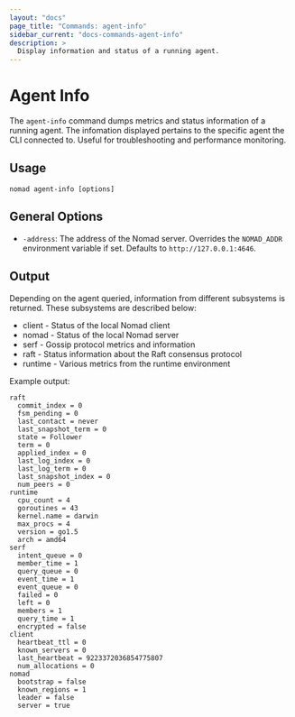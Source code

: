 ```yaml
---
layout: "docs"
page_title: "Commands: agent-info"
sidebar_current: "docs-commands-agent-info"
description: >
  Display information and status of a running agent.
---
```


# Agent Info

The `agent-info` command dumps metrics and status information of a running
agent. The infomation displayed pertains to the specific agent the CLI
connected to. Useful for troubleshooting and performance monitoring.

## Usage

```
nomad agent-info [options]
```

## General Options

* `-address`: The address of the Nomad server. Overrides the `NOMAD_ADDR`
  environment variable if set. Defaults to `http://127.0.0.1:4646`.

## Output

Depending on the agent queried, information from different subsystems is
returned. These subsystems are described below:

* client  - Status of the local Nomad client
* nomad   - Status of the local Nomad server
* serf    - Gossip protocol metrics and information
* raft    - Status information about the Raft consensus protocol
* runtime - Various metrics from the runtime environment

Example output:

```
raft
  commit_index = 0
  fsm_pending = 0
  last_contact = never
  last_snapshot_term = 0
  state = Follower
  term = 0
  applied_index = 0
  last_log_index = 0
  last_log_term = 0
  last_snapshot_index = 0
  num_peers = 0
runtime
  cpu_count = 4
  goroutines = 43
  kernel.name = darwin
  max_procs = 4
  version = go1.5
  arch = amd64
serf
  intent_queue = 0
  member_time = 1
  query_queue = 0
  event_time = 1
  event_queue = 0
  failed = 0
  left = 0
  members = 1
  query_time = 1
  encrypted = false
client
  heartbeat_ttl = 0
  known_servers = 0
  last_heartbeat = 9223372036854775807
  num_allocations = 0
nomad
  bootstrap = false
  known_regions = 1
  leader = false
  server = true
```
